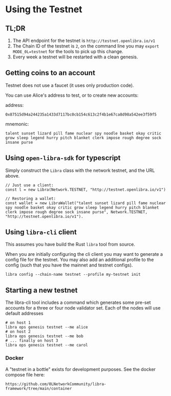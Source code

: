 
# Using the Testnet

## TL;DR
1. The API endpoint for the testnet is `http://testnet.openlibra.io/v1`
1. The Chain ID of the testnet is `2`, on the command line you may `export MODE_0L=testnet` for the tools to pick up this change.
1. Every week a testnet will be restarted with a clean genesis.

## Getting coins to an account
Testnet does not use a faucet (it uses only production code).

You can use Alice's address to test, or to create new accounts:

address:
```
0x87515d94a244235a1433d7117bc0cb154c613c2f4b1e67ca8d98a542ee3f59f5
```

mnemonic:
```
talent sunset lizard pill fame nuclear spy noodle basket okay critic grow sleep legend hurry pitch blanket clerk impose rough degree sock insane purse
```

## Using `open-libra-sdk` for typescript

Simply construct the `Libra` class with the network testnet, and the URL above.

```
// Just use a client:
const l = new Libra(Network.TESTNET, "http://testnet.openlibra.io/v1")

// Restoring a wallet:
const wallet = new LibraWallet("talent sunset lizard pill fame nuclear spy noodle basket okay critic grow sleep legend hurry pitch blanket clerk impose rough degree sock insane purse", Network.TESTNET, "http://testnet.openlibra.io/v1").

```


## Using `libra-cli` client
This assumes you have build the Rust `libra` tool from source.

When you are initially configuring the cli client you may want to generate a config file for the testnet.
You may also add an additional profile to the config (such that you have the mainnet and testnet configs).

```
libra config --chain-name testnet --profile my-testnet init
```

## Starting a new testnet

The libra-cli tool includes a command which generates some pre-set accounts for a three or four node validator set.
Each of the nodes will use default addresses
```
# on host 1
libra ops genesis testnet --me alice
# on host 2
libra ops genesis testnet --me bob
# ... finally on host 3
libra ops genesis testnet --me carol
```

### Docker
A "testnet in a bottle" exists for development purposes. See the docker compose file here:

```
https://github.com/0LNetworkCommunity/libra-framework/tree/main/container
```

